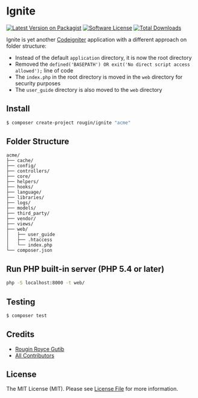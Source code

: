# Ignite

[![Latest Version on Packagist][ico-version]][link-packagist]
[![Software License][ico-license]](LICENSE.md)
[![Total Downloads][ico-downloads]][link-downloads]

Ignite is yet another [Codeigniter](https://codeigniter.com) application with a different approach on folder structure:

* Instead of the default `application` directory, it is now the root directory
* Removed the `defined('BASEPATH') OR exit('No direct script access allowed');` line of code
* The `index.php` in the root directory is moved in the `web` directory for security purposes
* The `user_guide` directory is also moved to the `web` directory

## Install

``` bash
$ composer create-project rougin/ignite "acme"
```

## Folder Structure

```
acme/
├── cache/
├── config/
├── controllers/
├── core/
├── helpers/
├── hooks/
├── language/
├── libraries/
├── logs/
├── models/
├── third_party/
├── vendor/
├── views/
├── web/
│   ├── user_guide
│   ├── .htaccess
│   └── index.php
└── composer.json
```

## Run PHP built-in server (PHP 5.4 or later)

``` bash
php -S localhost:8000 -t web/
```

## Testing

``` bash
$ composer test
```

## Credits

- [Rougin Royce Gutib][link-author]
- [All Contributors][link-contributors]

## License

The MIT License (MIT). Please see [License File](LICENSE.md) for more information.

[ico-version]: https://img.shields.io/packagist/v/rougin/ignite.svg?style=flat-square
[ico-license]: https://img.shields.io/badge/license-MIT-brightgreen.svg?style=flat-square
[ico-downloads]: https://img.shields.io/packagist/dt/rougin/ignite.svg?style=flat-square

[link-packagist]: https://packagist.org/packages/rougin/ignite
[link-downloads]: https://packagist.org/packages/rougin/ignite
[link-author]: https://github.com/rougin
[link-contributors]: ../../contributors
